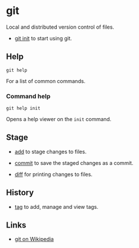 # git

Local and distributed version control of files.

- [git init](./init/) to start using git.


## Help

	git help

For a list of common commands.


### Command help

	git help init

Opens a help viewer on the `init` command.


## Stage

- [add](./add/) to stage changes to files.

- [commit](./commit/) to save the staged changes as a commit.

- [diff](./diff/) for printing changes to files.


## History

- [tag](./tag/) to add, manage and view tags.


## Links

- [git on Wikipedia](https://en.wikipedia.org/wiki/Git_%28software%29)
